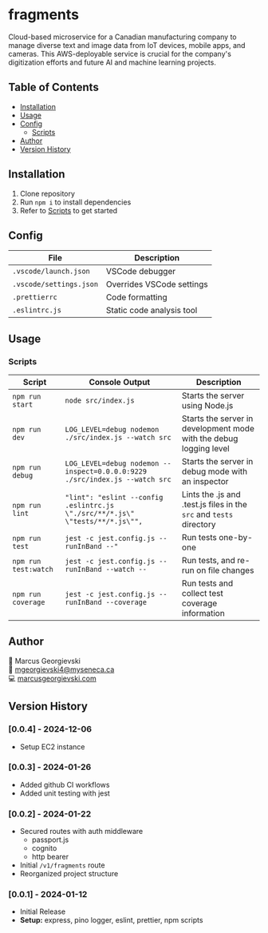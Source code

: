 # fragments

Cloud-based microservice for a Canadian manufacturing company to manage diverse text and image data from IoT devices, mobile apps, and cameras. This AWS-deployable service is crucial for the company's digitization efforts and future AI and machine learning projects.

## Table of Contents

- [Installation](#installation)
- [Usage](#usage)
- [Config](#config)
  - [Scripts](#scripts)
- [Author](#author)
- [Version History](#version-history)

## Installation

1. Clone repository
2. Run `npm i` to install dependencies
3. Refer to [Scripts](#scripts) to get started

## Config

| File                    | Description               |
| ----------------------- | ------------------------- |
| `.vscode/launch.json`   | VSCode debugger           |
| `.vscode/settings.json` | Overrides VSCode settings |
| `.prettierrc`           | Code formatting           |
| `.eslintrc.js`          | Static code analysis tool |

## Usage

### Scripts

| Script               | Console Output                                                                | Description                                                         |
| -------------------- | ----------------------------------------------------------------------------- | ------------------------------------------------------------------- |
| `npm run start`      | `node src/index.js`                                                           | Starts the server using Node.js                                     |
| `npm run dev`        | `LOG_LEVEL=debug nodemon ./src/index.js --watch src`                          | Starts the server in development mode with the debug logging level  |
| `npm run debug`      | `LOG_LEVEL=debug nodemon --inspect=0.0.0.0:9229 ./src/index.js --watch src`   | Starts the server in debug mode with an inspector                   |
| `npm run lint`       | `"lint": "eslint --config .eslintrc.js \"./src/**/*.js\" \"tests/**/*.js\"",` | Lints the .js and .test.js files in the `src` and `tests` directory |
| `npm run test`       | `jest -c jest.config.js --runInBand --"`                                      | Run tests one-by-one                                                |
| `npm run test:watch` | `jest -c jest.config.js --runInBand --watch --`                               | Run tests, and re-run on file changes                               |
| `npm run coverage`   | `jest -c jest.config.js --runInBand --coverage`                               | Run tests and collect test coverage information                     |

## Author

👤 Marcus Georgievski \
📧 mgeorgievski4@myseneca.ca \
💻 [marcusgeorgievski.com](https://marcusgeorgievski.com)

## Version History

### [0.0.4] - 2024-12-06

- Setup EC2 instance

### [0.0.3] - 2024-01-26

- Added github CI workflows
- Added unit testing with jest

### [0.0.2] - 2024-01-22

- Secured routes with auth middleware
  - passport.js
  - cognito
  - http bearer
- Initial `/v1/fragments` route
- Reorganized project structure

### [0.0.1] - 2024-01-12

- Initial Release
- **Setup:** express, pino logger, eslint, prettier, npm scripts
